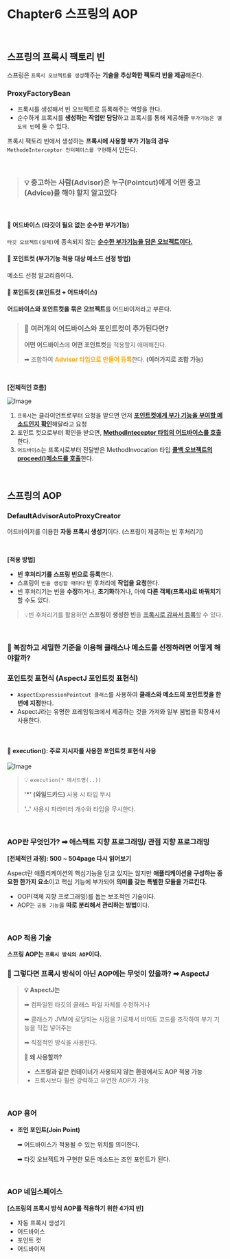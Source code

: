 # Chapter6 스프링의 AOP

<br>

## 스프링의 프록시 팩토리 빈

스프링은 `프록시 오브젝트를 생성`해주는 **기술을 추상화한 팩토리 빈을 제공**해준다. 

### ProxyFactoryBean

- 프록시를 생성해서 빈 오브젝트로 등록해주는 역할을 한다.
- 순수하게 프록시를 **생성하는 작업만 담당**하고 프록시를 통해 제공해줄 `부가기능은 별도의 빈`에 둘 수 있다. 

프록시 팩토리 빈에서 생성하는 **프록시에 사용할 부가 기능의 경우** `MethodeInterceptor 인터페이스를 구현`해서 만든다.

<br>

> ### 💡 충고하는 사람(Advisor)은 누구(Pointcut)에게 어떤 충고(Advice)를 해야 할지 알고있다

<br>

#### 🔎 어드바이스 (타깃이 필요 없는 순수한 부가기능)

`타깃 오브젝트(실체)`에 종속되지 않는 <ins>**순수한 부가기능을 담은 오브젝트이다.**</ins> 


#### 🔎 포인트컷 (부가기능 적용 대상 메소드 선정 방법)

메소드 선정 알고리즘이다. 

#### 🔎 포인트컷 (포인트컷 + 어드바이스)

**어드바이스와 포인트컷을 묶은 오브젝트**를 어드바이저라고 부른다. 

> ### **💭 여러개의 어드바이스와 포인트컷이 추가된다면?**
> **어떤 어드바이스**에 **어떤 포인트컷**을 적용할지 애매해진다. 
> 
> ➡︎ 조합하여 <span style="color:orange;">**Advisor 타입으로 만들어 등록**</span>한다. **(여러가지로 조합 가능)**


<br>

**[전체적인 흐름]**

![Image](https://github.com/user-attachments/assets/03484f6e-54e6-4c5d-af0d-b208492aa3cc)

1. `프록시`는 클라이언트로부터 요청을 받으면 먼저 <ins>**포인트컷에게 부가 기능을 부여할 메소드인지 확인**</ins>해달라고 요청
2. 포인트 컷으로부터 확인을 받으면, <ins>**MethodInteceptor 타입의 어드바이스를 호출**</ins>한다. 
3. `어드바이스`는 프록시로부터 전달받은 MethodInvocation 타입 <ins>**콜백 오브젝트의 proceed()메소드를 호출**</ins>한다. 

<br>

## 스프링의 AOP 

### DefaultAdvisorAutoProxyCreator

어드바이저를 이용한 **자동 프록시 생성기**이다. (스프링이 제공하는 빈 후처리기)

<br>

**[적용 방법]**

- **빈 후처리기를 스프링 빈으로 등록**한다.
- 스프링이 `빈을 생성할 때마다` 빈 후처리에 **작업을 요청**한다.
- 빈 후처리기는 빈을 **수정**하거나, **초기화**하거나, 아예 **다른 객체(프록시)로 바꿔치기**할 수도 있다.

>  💡빈 후처리기를 활용하면 **스프링이 생성한 빈**을 <ins>**프록시로 감싸서 등록**</ins>할 수 있다. 


<br>


### 💭 복잡하고 세밀한 기준을 이용해 클래스나 메소드를 선정하려면 어떻게 해야할까? 
### 포인트컷 표현식 (AspectJ 포인트컷 표현식)

- `AspectExpressionPointcut 클래스`를 사용하여 **클래스와 메소드의 포인트컷을 한번에 지정**한다. 
- AspectJ라는 유명한 프레임워크에서 제공하는 것을 가져와 일부 붐법을 확장새서 사용한다. 

<br>

####  🔎 execution(): 주로 지시자를 사용한 포인트컷 표현식 사용


![Image](https://github.com/user-attachments/assets/52b546d8-a01f-46cb-baed-3496b2516be5)


>  💡 `execution(* 메서드명(..))`
> 
> **'*' (와일드카드)** 사용 시 타입 무시
> 
> **'..'** 사용시 파라미터 개수와 타입을 무시한다.
 

<br>

### AOP란 무엇인가? ➡︎ 애스팩트 지향 프로그래밍/ 관점 지향 프로그래밍

**[전체적인 과정]: 500 ~ 504page 다시 읽어보기** 

Aspect란 애플리케이션의 핵심기능을 담고 있지는 않지만 **애플리케이션을 구성하는 중요한 한가지 요소**이고 핵심 기능에 부가되어 **의미를 갖는 특별한 모듈을 가르킨다.** 

- OOP(객체 지향 프로그래밍)를 돕는 보조적인 기술이다. 
- AOP는 `공통 기능`을 **따로 분리해서 관리하는 방법**이다.

<br>

### AOP 적용 기술 

**스프링 AOP는 `프록시 방식의 AOP`이다.** 


### 💭 그렇다면 프록시 방식이 아닌 AOP에는 무엇이 있을까?  ➡︎ AspectJ

> **💡 AspectJ는** 
>
> ➡︎ 컴파일된 타깃의 클래스 파일 자체를 수정하거나
> 
> ➡︎ 클래스가 JVM에 로딩되는 시점을 가로채서 바이트 코드를 조작하여 부가 기능을 직접 넣어주는
> 
> ➡︎ 직접적인 방식을 사용한다. 
> 
> **💭 왜 사용할까?**
> 
> - **스프링과 같은 컨테이너가 사용되지 않는 환경에서도 AOP 적용 가능** 
> - 프록시보다 훨씬 강력하고 유연한 AOP가 가능


<br>

### AOP 용어 

- **조인 포인트(Join Point)**

  ➡︎
  어드바이스가 적용될 수 있는 위치를 의미한다.

  ➡︎
  타깃 오브젝트가 구현한 모든 메소드는 조인 포인트가 된다.

<br>


### AOP 네임스페이스

**[스프링의 프록시 방식 AOP를 적용하기 위한 4가지 빈]** 

- 자동 프록시 생성기
- 어드바이스
- 포인트 컷
- 어드바이저
